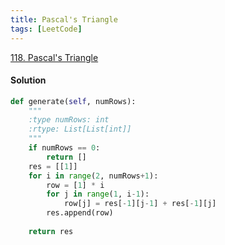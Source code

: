```yaml
---
title: Pascal's Triangle
tags: [LeetCode]
---
```


[118. Pascal's Triangle](https://leetcode.com/problems/pascals-triangle/)
#### Solution  
```python
def generate(self, numRows):
    """
    :type numRows: int
    :rtype: List[List[int]]
    """
    if numRows == 0:
        return []
    res = [[1]]
    for i in range(2, numRows+1):
        row = [1] * i
        for j in range(1, i-1):
            row[j] = res[-1][j-1] + res[-1][j]
        res.append(row)
            
    return res
```